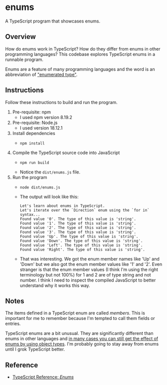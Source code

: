 # enums

A TypeScript program that showcases enums.


## Overview

How do enums work in TypeScript? How do they differ from enums in other programming languages? This codebase explores
TypeScript enums in a runnable program.

Enums are a feature of many programming languages and the word is an abbreviation of ["enumerated type"](https://en.wikipedia.org/wiki/Enumerated_type).


## Instructions

Follow these instructions to build and run the program.

1. Pre-requisite: npm
    * I used npm version 8.19.2
2. Pre-requisite: Node.js
    * I used version 18.12.1
3. Install dependencies
    * ```shell
      npm install
      ```
4. Compile the TypeScript source code into JavaScript
    * ```shell
      npm run build
      ```
    * Notice the `dist/enums.js` file. 
5. Run the program
    * ```shell
      node dist/enums.js
      ```
    * The output will look like this:
      ```text
      Let's learn about enums in TypeScript.
      Let's iterate over the `Direction` enum using the `for in` syntax...
      Found value '0'. The type of this value is 'string'.
      Found value '1'. The type of this value is 'string'.
      Found value '2'. The type of this value is 'string'.
      Found value '3'. The type of this value is 'string'.
      Found value 'Up'. The type of this value is 'string'.
      Found value 'Down'. The type of this value is 'string'.
      Found value 'Left'. The type of this value is 'string'.
      Found value 'Right'. The type of this value is 'string'.
      ```
    * That was interesting. We got the enum member names like 'Up' and 'Down' but we also got the enum member values
      like '1' and '2'. Even stranger is that the enum member values (I think I'm using the right terminology but not
      100%) for 1 and 2 are of type string and not number. I think I need to inspect the compiled JavaScript to better
      understand why it works this way.


## Notes

The items defined in a TypeScript enum are called *members*. This is important for me to remember because I'm tempted to
call them fields or entries.

TypeScript enums are a bit unusual. They are significantly different than enums in other languages and [in many cases
you can still get the effect of enums by using object types](https://www.typescriptlang.org/docs/handbook/enums.html?azure-portal=true#objects-vs-enums).
I'm probably going to stay away from enums until I grok TypeScript better.


## Reference

* [TypeScript Reference: *Enums*](https://www.typescriptlang.org/docs/handbook/enums.html?azure-portal=true)
